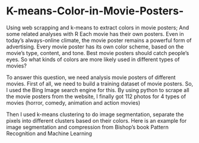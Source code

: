 # K-means-Color-in-Movie-Posters-
Using web scrapping and k-means to extract colors in movie posters; And some related analyses with R
Each movie has their own posters. Even in today’s always-online climate, the movie poster remains a powerful form of advertising. 
Every movie poster has its own color scheme, based on the movie’s type, content, and tone. 
Best movie posters should catch people’s eyes. So what kinds of colors are more likely used in different types of movies?

To answer this question, we need analysis movie posters of different movies. 
First of all, we need to build a training dataset of movie posters. 
So, I used the Bing Image search engine for this. 
By using python to scrape all the movie posters from the website, 
I finally got 112 photos for 4 types of movies (horror, comedy, animation and action movies)

Then I used k-means clustering to do image segmentation, separate the pixels into different clusters based on their colors. 
Here is an example for image segmentation and compression from Bishop’s book Pattern Recognition and Machine Learning
